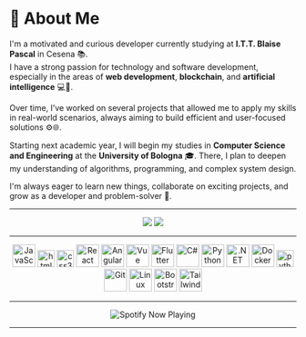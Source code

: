 # 💫 About Me

I'm a motivated and curious developer currently studying at **I.T.T. Blaise Pascal** in Cesena 📚.  
I have a strong passion for technology and software development, especially in the areas of **web development**, **blockchain**, and **artificial intelligence** 💻🧠.

Over time, I’ve worked on several projects that allowed me to apply my skills in real-world scenarios, always aiming to build efficient and user-focused solutions ⚙️🌐.

Starting next academic year, I will begin my studies in **Computer Science and Engineering** at the **University of Bologna** 🎓. There, I plan to deepen my understanding of algorithms, programming, and complex system design.

I'm always eager to learn new things, collaborate on exciting projects, and grow as a developer and problem-solver 🚀.

---

<div align="center">
  <img src="https://github-readme-stats.vercel.app/api?username=XxGaGxX&theme=aura&hide_border=false&include_all_commits=false&count_private=false" />
   <img src="https://github-readme-stats.vercel.app/api/top-langs/?username=XxGaGxX&theme=aura&hide_border=false&layout=compact" />
</div>

---

<div align="center">
  <img src="https://cdn.jsdelivr.net/gh/devicons/devicon/icons/javascript/javascript-original.svg" height="40" alt="JavaScript" />
  <img src="https://cdn.jsdelivr.net/gh/devicons/devicon/icons/html5/html5-original.svg" height="30" alt="html5 logo"  />
  <img src="https://cdn.jsdelivr.net/gh/devicons/devicon/icons/css3/css3-original.svg" height="30" alt="css3 logo"  />
  <img src="https://cdn.jsdelivr.net/gh/devicons/devicon/icons/react/react-original.svg" height="40" alt="React" />
  <img src="https://cdn.jsdelivr.net/gh/devicons/devicon/icons/angularjs/angularjs-original.svg" height="40" alt="Angular" />
  <img src="https://cdn.jsdelivr.net/gh/devicons/devicon/icons/vuejs/vuejs-original.svg" height="40" alt="Vue" />
  <img src="https://cdn.jsdelivr.net/gh/devicons/devicon/icons/flutter/flutter-original.svg" height="40" alt="Flutter" />
  <img src="https://cdn.jsdelivr.net/gh/devicons/devicon/icons/csharp/csharp-original.svg" height="40" alt="C#" />
  <img src="https://cdn.jsdelivr.net/gh/devicons/devicon/icons/python/python-original.svg" height="40" alt="Python" />
  <img src="https://cdn.jsdelivr.net/gh/devicons/devicon/icons/dotnetcore/dotnetcore-original.svg" height="40" alt=".NET Core" />
  <img src="https://cdn.jsdelivr.net/gh/devicons/devicon/icons/docker/docker-original.svg" height="40" alt="Docker" />
  <img src="https://cdn.jsdelivr.net/gh/devicons/devicon/icons/python/python-original.svg" height="30" alt="python logo"  />
  <img src="https://cdn.jsdelivr.net/gh/devicons/devicon/icons/git/git-original.svg" height="40" alt="Git" />
  <img src="https://cdn.jsdelivr.net/gh/devicons/devicon/icons/linux/linux-original.svg" height="40" alt="Linux" />
  <img src="https://cdn.jsdelivr.net/gh/devicons/devicon/icons/bootstrap/bootstrap-original.svg" height="40" alt="Bootstrap" />
  <img src="https://cdn.jsdelivr.net/gh/devicons/devicon/icons/tailwindcss/tailwindcss-original-wordmark.svg" height="40" alt="TailwindCSS" />
</div>

---

<div align="center">
  <img src="https://spotify-recently-played-readme.vercel.app/api?user=pcqapt30xpqoq039vmpn5tbj1" alt="Spotify Now Playing" />
</div>

---


